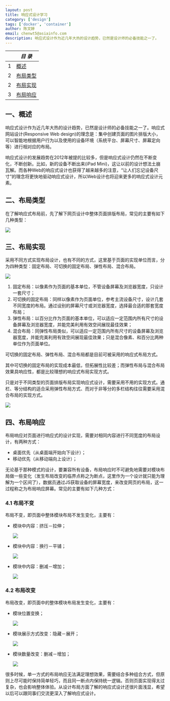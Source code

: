 ```yaml
---
layout: post
title: 响应式设计学习
category: ['design']
tags: ['docker', 'container']
author: 陈文婷
email: chenwt5@asiainfo.com
description: 响应式设计作为近几年大热的设计趋势，已然是设计师的必备技能之一了。
---
```


|  |  *目 录* |
| --- | --- |
| 1 | [概述](#link1) |
| 2 | [布局类型](#link2) |
| 2 | [布局实现](#link3) |
| 3 | [布局响应](#link4) |

<a id='link1'></a>

## 一、概述
响应式设计作为近几年大热的设计趋势，已然是设计师的必备技能之一了。响应式网站设计(Responsive Web design)的理念是：集中创建页面的图片排版大小，可以智能地根据用户行为以及使用的设备环境（系统平台、屏幕尺寸、屏幕定向等）进行相对应的布局。

响应式设计的发展趋势在2012年被提的比较多，但是响应式设计仍然在不断变化，不断创新。比如，新的设备不断出来(iPad Mini)，这让以前的设计想法土崩瓦解。而各种Web的响应式设计也获得了越来越多的注意，“让人们忘记设备尺寸”的理念将更快地驱动响应式设计，所以Web设计也将迎来更多的响应式设计元素。

<a id='link2'></a>

## 二、布局类型

在了解响应式布局前，先了解下网页设计中整体页面排版布局，常见的主要有如下几种类型：

![](/images/chenwt/responsive-design-1.png)

<a id='link3'></a>

## 三、布局实现

采用不同方式实现布局设计，也有不同的方式，这里基于页面的实现单位而言，分为四种类型：固定布局、可切换的固定布局、弹性布局、混合布局。

![](/images/chenwt/responsive-design-2.png)

1. 固定布局：以像素作为页面的基本单位，不管设备屏幕及浏览器宽度，只设计一套尺寸；
2. 可切换的固定布局：同样以像素作为页面单位，参考主流设备尺寸，设计几套不同宽度的布局。通过设别的屏幕尺寸或浏览器宽度，选择最合适的那套宽度布局；
3. 弹性布局：以百分比作为页面的基本单位，可以适应一定范围内所有尺寸的设备屏幕及浏览器宽度，并能完美利用有效空间展现最佳效果；
4. 混合布局：同弹性布局类似，可以适应一定范围内所有尺寸的设备屏幕及浏览器宽度，并能完美利用有效空间展现最佳效果；只是混合像素、和百分比两种单位作为页面单位。


可切换的固定布局、弹性布局、混合布局都是目前可被采用的响应式布局方式。

其中可切换的固定布局的实现成本最低，但拓展性比较差；而弹性布局与混合布局效果具响应性，都是比较理想的响应式布局实现方式。

只是对于不同类型的页面排版布局实现响应式设计，需要采用不用的实现方式。通栏、等分结构的适合采用弹性布局方式、而对于非等分的多栏结构往往需要采用混合布局的实现方式。

![](/images/chenwt/responsive-design-3.png)

<a id='link4'></a>

## 四、布局响应

布局响应对页面进行响应式的设计实现，需要对相同内容进行不同宽度的布局设计，有两种方式：

* 桌面优先（从桌面端开始向下设计）；
* 移动优先（从移动端向上设计）； 

无论基于那种模式的设计，要兼容所有设备，布局响应时不可避免地需要对模块布局做一些变化（发生布局改变的临界点称之为断点，这里作为一个设计就只能为理解为一个区间了），数据员通过JS获取设备的屏幕宽度，来改变网页的布局，这一过程称之为布局响应屏幕。常见的主要有如下几种方式：

### 4.1 布局不变
布局不变，即页面中整体模块布局不发生变化，主要有：

* 模块中内容：挤压－拉伸；

	![](/images/chenwt/responsive-design-4.png)

* 模块中内容：换行－平铺；

	![](/images/chenwt/responsive-design-5.png)

* 模块中内容：删减－增加；

	![](/images/chenwt/responsive-design-6.png)



### 4.2 布局改变
布局改变，即页面中的整体模块布局发生变化，主要有：

* 模块位置变换；

	![](/images/chenwt/responsive-design-7.png)

* 模块展示方式改变：隐藏－展开；

	![](/images/chenwt/responsive-design-8.png)
* 模块数量改变：删减－增加；

	![](/images/chenwt/responsive-design-9.png)

很多时候，单一方式的布局响应无法满足理想效果，需要结合多种组合方式，但原则上尽可能时保持简单轻巧，而且同一断点内保持统一逻辑。否则页面实现得太过复杂，也会影响整体体验。从设计布局方面了解的响应式设计还很片面浅显，希望以后可以跟同事们交流更深入了解响应式设计。